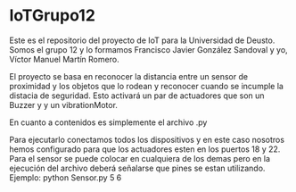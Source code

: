 # IoTGrupo12

Este es el repositorio del proyecto de IoT para la Universidad de Deusto. Somos el grupo 12 y lo formamos Francisco Javier González Sandoval y yo, Víctor Manuel Martín Romero.

El proyecto se basa en reconocer la distancia entre un sensor de proximidad y los objetos que lo rodean y reconocer cuando se incumple la distacia de seguridad. Esto activará un par de actuadores que son un Buzzer y y un vibrationMotor. 

En cuanto a contenidos es simplemente el archivo .py

Para ejecutarlo conectamos todos los dispositivos y en este caso nosotros hemos configurado para que los actuadores esten en los puertos 18 y 22. Para el sensor se puede colocar en cualquiera de los demas pero en la ejecución del archivo deberá señalarse que pines se estan utilizando. Ejemplo: python Sensor.py 5 6 


